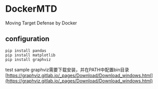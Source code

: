 # DockerMTD

Moving Target Defense by Docker

## configuration

```
pip install pandas
pip install matplotlib
pip install graphviz
```
test sample
graphviz需要下载安装，并在PATH中配置bin目录
[https://graphviz.gitlab.io/_pages/Download/Download_windows.html](https://graphviz.gitlab.io/_pages/Download/Download_windows.html)
